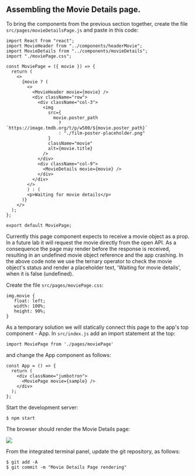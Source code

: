 ## Assembling the Movie Details page.

To bring the components from the previous section together, create the file `src/pages/movieDetailsPage.js` and paste in this code:
~~~
import React from "react";
import MovieHeader from "../components/headerMovie";
import MovieDetails from "../components/movieDetails";
import "./moviePage.css";

const MoviePage = ({ movie }) => {
  return (
    <>
      {movie ? (
        <>
          <MovieHeader movie={movie} />
          <div className="row">
            <div className="col-3">
              <img
                src={
                  movie.poster_path
                    ? `https://image.tmdb.org/t/p/w500/${movie.poster_path}`
                    : "./film-poster-placeholder.png"
                }
                className="movie"
                alt={movie.title}
              />
            </div>
            <div className="col-9">
              <MovieDetails movie={movie} />
            </div>
          </div>
        </>
        ) : (
        <p>Waiting for movie details</p>
      )}
    </>
  );
};

export default MoviePage;
~~~
Currently this page component expects to receive a movie object as a prop. In a future lab it will request the movie directly from the open API. As a consequence the page may render before the response is received, resulting in an undefined movie object reference and the app crashing. In the above code note we use the ternary operator to check the movie object's status and render a placeholder text, 'Waiting for movie details', when it is false (undefined).  

Create the file `src/pages/moviePage.css`:
~~~
img.movie {
   float: left; 
   width: 100%;
   height: 90%;
}
~~~

As a temporary solution we will statically connect this page to the app's top component - App. In `src/index.js` add an import statement at the top:
~~~
import MoviePage from './pages/moviePage'
~~~
and change the App component as follows:
~~~
const App = () => {
  return (
    <div className="jumbotron">
      <MoviePage movie={sample} />
    </div>
  );
};
~~~

Start the development server:
~~~
$ npm start
~~~

The browser should render the Movie Details page:

![][moviepage]

From the integrated terminal panel, update the git repository, as follows:
~~~ 
$ git add -A
$ git commit -m "Movie Details Page rendering"
~~~

[moviepage]: ./img/moviepage.png
